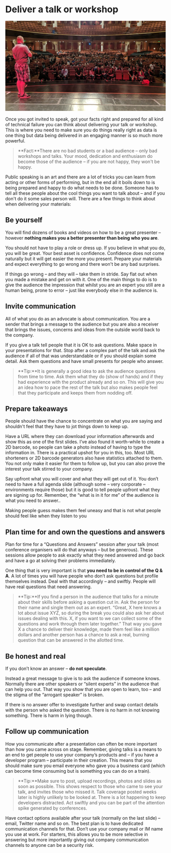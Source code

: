 # Deliver a talk or workshop

![Getting introduced at an event](media/8-deliver-a-talk-or-workshop/reasons-to-audience-small.jpg)

Once you got invited to speak, got your facts right and prepared for all kind of technical failure you can think about delivering your talk or workshop. This is where you need to make sure you do things really right as data is one thing but data being delivered in an engaging manner is so much more powerful.

> **Fact:**There are no bad students or a bad audience – only bad workshops and talks. Your mood, dedication and enthusiasm do become those of the audience – if you are not happy, they won't be happy.

Public speaking is an art and there are a lot of tricks you can learn from acting or other forms of performing, but in the end all it boils down to is being prepared and happy to do what needs to be done. Someone has to tell all these people about the cool things you want to talk about – and if you don't do it some sales person will. There are a few things to think about when delivering your materials:

## Be yourself

You will find dozens of books and videos on how to be a great presenter – however **nothing makes you a better presenter than being who you are**.

You should not have to play a role or dress up. If you believe in what you do, you will be great. Your best asset is confidence. Confidence does not come naturally but it will get easier the more you present. Prepare your materials and expect everything to go wrong and there won't be any bad surprises.

If things go wrong – and they will – take them in stride. Say flat out when you made a mistake and get on with it. One of the main things to do is to give the audience the impression that whilst you are an expert you still are a human being, prone to error – just like everybody else in the audience is.

## Invite communication

All of what you do as an advocate is about communication. You are a sender that brings a message to the audience but you are also a receiver that brings the issues, concerns and ideas from the outside world back to the company.

If you give a talk tell people that it is OK to ask questions. Make space in your presentations for that. Stop after a complex part of the talk and ask the audience if all of that was understandable or if you should explain some detail. Ask them questions and have small presents for people who answer.

> **Tip:**It is generally a good idea to ask the audience questions from time to time. Ask them what they do (show of hands) and if they had experience with the product already and so on. This will give you an idea how to pace the rest of the talk but also makes people feel that they participate and keeps them from nodding off.

## Prepare takeaways

People should have the chance to concentrate on what you are saying and shouldn't feel that they have to jot things down to keep up.

Have a URL where they can download your information afterwards and show this as one of the first slides. I’ve also found it worth-while to create a 2D barcode, so people can take a photo instead of having to type the information in. There is a practical upshot for you in this, too. Most URL shorteners or 2D barcode generators also have statistics attached to them. You not only make it easier for them to follow up, but you can also prove the interest your talk stirred to your company.

Say upfront what you will cover and what they will get out of it. You don’t need to have a full agenda slide (although some – very corporate – environments require those) but it is good to tell people upfront what they are signing up for. Remember, the “what is in it for me” of the audience is what you need to answer..

Making people guess makes them feel uneasy and that is not what people should feel like when they listen to you

## Plan time for and own the questions and answers

Plan for time for a “Questions and Answers” session after your talk (most conference organisers will do that anyways – but be generous). These sessions allow people to ask exactly what they need answered and go back and have a go at solving their problems immediately.

One thing that is very important is that **you need to be in control of the Q & A**. A lot of times you will have people who don’t ask questions but profile themselves instead. Deal with that accordingly – and swiftly. People will have real questions that need answering.

> **Tip:**If you find a person in the audience that talks for a minute about their skills before asking a question cut in. Ask the person for their name and single them out as an expert. “Great, X here knows a lot about issue XYZ, so during the break you could also ask her about issues dealing with this. X, if you want to we can collect some of the questions and work through them later together.” That way you gave X a chance to deliver their knowledge, made them feel like a million dollars and another person has a chance to ask a real, burning question that can be answered in the allotted time.

## Be honest and real

If you don’t know an answer – **do not speculate**.

Instead a great message to give is to ask the audience if someone knows. Normally there are other speakers or “silent experts” in the audience that can help you out. That way you show that you are open to learn, too – and the stigma of the “arrogant speaker” is broken.

If there is no answer offer to investigate further and swap contact details with the person who asked the question. There is no harm in not knowing something. There is harm in lying though.

## Follow up communication

How you communicate after a presentation can often be more important than how you came across on stage. Remember, giving talks is a means to an end to get people to use your company’s products and – if you have a developer program – participate in their creation. This means that you should make sure you email everyone who gave you a business card (which can become time consuming but is something you can do on a train).

> **Tip:**Make sure to post, upload recordings, photos and slides as soon as possible. This shows respect to those who came to see your talk, and invites those who missed it. Talk coverage posted weeks later is highly unlikely to be looked at. There is a lot happening to keep developers distracted. Act swiftly and you can be part of the attention spike generated by conferences.

Have contact options available after your talk (normally on the last slide) – email, Twitter name and so on. The best plan is to have dedicated communication channels for that. Don’t use your company mail or IM name you use at work. For starters, this allows you to be more selective in answering but more importantly giving out company communication channels to anyone can be a security risk.